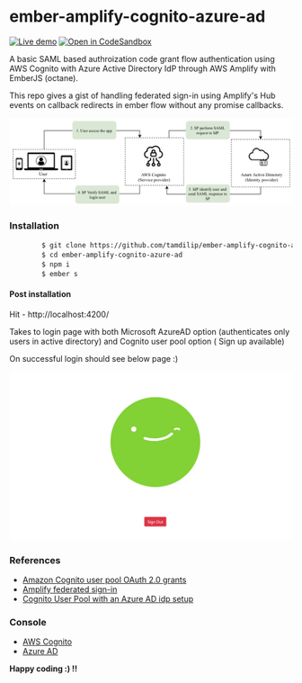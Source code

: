 # ember-amplify-cognito-azure-ad 
[![Live demo](https://img.shields.io/badge/gh%20pages-Live%20demo-blue?style=flat-square&logo=git&logoColor=violet)](https://tamdilip.github.io/ember-amplify-cognito-azure-ad) [![Open in CodeSandbox](https://img.shields.io/badge/CodeSandbox-Ready--to--Code-green?style=flat-square&logo=codesandbox)](https://codesandbox.io/s/github/tamdilip/ember-amplify-cognito-azure-ad)


A basic SAML based authroization code grant flow authentication using AWS Cognito with Azure Active Directory IdP through AWS Amplify with EmberJS (octane).

This repo gives a gist of handling federated sign-in using Amplify's Hub events on callback redirects in ember flow without any promise callbacks.

![Image of auth flow](https://raw.githubusercontent.com/tamdilip/ember-amplify-cognito-azure-ad/master/public/assets/images/Arch.png)


### Installation

```sh
        $ git clone https://github.com/tamdilip/ember-amplify-cognito-azure-ad.git
        $ cd ember-amplify-cognito-azure-ad
        $ npm i
        $ ember s
```

#### Post installation

Hit - http://localhost:4200/ 

Takes to login page with both Microsoft AzureAD option (authenticates only users in active directory) and Cognito user pool option ( Sign up available)

On successful login should see below page :)

![Image of logged-in home pages](https://raw.githubusercontent.com/tamdilip/ember-amplify-cognito-azure-ad/master/public/assets/images/successful-login.png)


### References
* [Amazon Cognito user pool OAuth 2.0 grants](https://aws.amazon.com/blogs/mobile/understanding-amazon-cognito-user-pool-oauth-2-0-grants/)
* [Amplify federated sign-in](https://aws-amplify.github.io/docs/js/authentication)
* [Cognito User Pool with an Azure AD idp setup](https://medium.com/@zippicoder/setup-aws-cognito-user-pool-with-an-azure-ad-identity-provider-to-perform-single-sign-on-sso-7ff5aa36fc2a)


### Console
* [AWS Cognito](https://console.aws.amazon.com/cognito/users/?region=us-east-1#/pool/us-east-1_VkCkeBZb2/details?_k=wqwgz9)
* [Azure AD](https://portal.azure.com/#blade/Microsoft_AAD_IAM/ManagedAppMenuBlade/SignOn/appId/7c9b70d0-471b-434d-870e-79ad470e3ce9/objectId/9f8dc68b-abf1-4fec-975a-0b199d3b8d4b)



**Happy coding :) !!**
